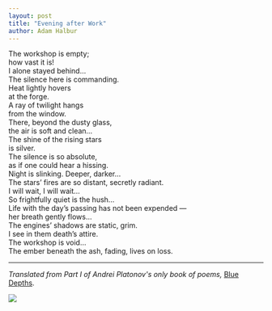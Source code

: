 ```yaml
---
layout: post
title: "Evening after Work"
author: Adam Halbur
---
```


The workshop is empty;  
how vast it is!  
I alone stayed behind…  
The silence here is commanding.  
Heat lightly hovers  
at the forge.  
A ray of twilight hangs   
from the window.  
There, beyond the dusty glass,  
the air is soft and clean…  
The shine of the rising stars  
is silver.  
The silence is so absolute,  
as if one could hear a hissing.  
Night is slinking. Deeper, darker…  
The stars’ fires are so distant, secretly radiant.  
I will wait, I will wait…  
So frightfully quiet is the hush…  
Life with the day’s passing has not been expended —  
her breath gently flows…  
The engines’ shadows are static, grim.  
I see in them death’s attire.  
The workshop is void…  
The ember beneath the ash, fading, lives on loss.  

----------------------------------
*Translated from Part I of Andrei Platonov's only book of poems,* [Blue Depths][blue-link].

![](https://c1.staticflickr.com/5/4805/46414190232_58acc538dd_k.jpg)

[blue-link]: http://www.academia.edu/37060986/Blue_Depths

